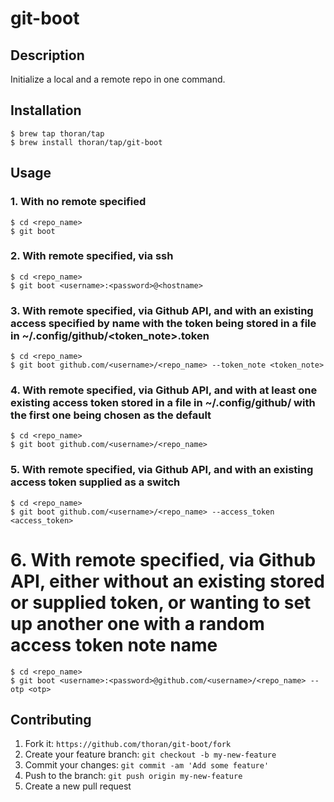 # git-boot

## Description

Initialize a local and a remote repo in one command.

## Installation

```shell
$ brew tap thoran/tap
$ brew install thoran/tap/git-boot
```

## Usage

### 1. With no remote specified

```shell
$ cd <repo_name>
$ git boot
```

### 2. With remote specified, via ssh
```shell
$ cd <repo_name>
$ git boot <username>:<password>@<hostname>
```

### 3. With remote specified, via Github API, and with an existing access specified by name with the token being stored in a file in ~/.config/github/<token_note>.token
```shell
$ cd <repo_name>
$ git boot github.com/<username>/<repo_name> --token_note <token_note>
```

### 4. With remote specified, via Github API, and with at least one existing access token stored in a file in ~/.config/github/ with the first one being chosen as the default
```shell
$ cd <repo_name>
$ git boot github.com/<username>/<repo_name>
```

### 5. With remote specified, via Github API, and with an existing access token supplied as a switch
```shell
$ cd <repo_name>
$ git boot github.com/<username>/<repo_name> --access_token <access_token>
```

# 6. With remote specified, via Github API, either without an existing stored or supplied token, or wanting to set up another one with a random access token note name
```shell
$ cd <repo_name>
$ git boot <username>:<password>@github.com/<username>/<repo_name> --otp <otp>

```

## Contributing

1. Fork it: `https://github.com/thoran/git-boot/fork`
2. Create your feature branch: `git checkout -b my-new-feature`
3. Commit your changes: `git commit -am 'Add some feature'`
4. Push to the branch: `git push origin my-new-feature`
5. Create a new pull request
